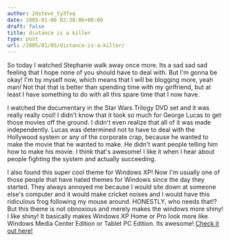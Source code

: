 ```yaml
---
author: 2dsteve_ty3fxq
date: 2005-01-06 02:38:06+00:00
draft: false
title: distance is a killer
type: post
url: /2005/01/05/distance-is-a-killer/
---
```


So today I watched Stephanie walk away once more. Its a sad sad sad feeling that I hope none of you should have to deal with. But I'm gonna be okay! I'm by myself now, which means that I will be blogging more, yeah man! Not that that is better than spending time with my girlfriend, but at least I have something to do with all this spare time that I now have.

I watched the documentary in the Star Wars Trilogy DVD set and it was really really cool! I didn't know that it took so much for George Lucas to get those movies off the ground. I didn't even realize that all of it was made independently. Lucas was determined not to have to deal with the Hollywood system or any of the corporate crap, because he wanted to make the movie that he wanted to make. He didn't want people telling him how to make his movie. I think that's awesome! I like it when I hear about people fighting the system and actually succeeding.

I also found this super cool theme for Windows XP! Now I'm usually one of those people that have hated themes for Windows since the day they started. They always annoyed me because I would site down at someone else's computer and it would make cricket noises and I would have this ridiculous frog following my mouse around. HONESTLY, who needs that!? But this theme is not obnoxious and merely makes the windows more shiny! I like shiny! It basically makes Windows XP Home or Pro look more like Windows Media Center Edition or Tablet PC Edition. Its awesome! [Check it out here!](http://www.uneasysilence.com/index.php?p=1837)

